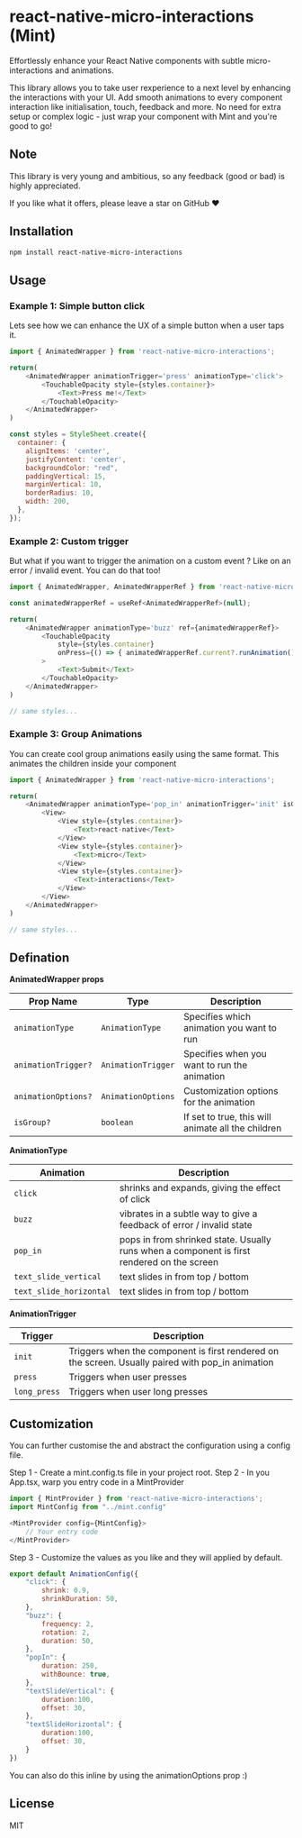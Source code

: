 # react-native-micro-interactions (Mint)

Effortlessly enhance your React Native components with subtle micro-interactions and animations.

This library allows you to take user rexperience to a next level by enhancing the interactions with your UI. Add smooth animations to every component interaction like initialisation, touch, feedback and more. No need for extra setup or complex logic - just wrap your component with Mint and you're good to go!

## Note

This library is very young and ambitious, so any feedback (good or bad) is highly appreciated.

If you like what it offers, please leave a star on GitHub ❤️

## Installation

```sh
npm install react-native-micro-interactions
```

## Usage

### Example 1: Simple button click
Lets see how we can enhance the UX of a simple button when a user taps it.

```js
import { AnimatedWrapper } from 'react-native-micro-interactions';

return(
    <AnimatedWrapper animationTrigger='press' animationType='click'>
        <TouchableOpacity style={styles.container}>
            <Text>Press me!</Text>
        </TouchableOpacity>
    </AnimatedWrapper>
)

const styles = StyleSheet.create({
  container: {
    alignItems: 'center',
    justifyContent: 'center',
    backgroundColor: "red",
    paddingVertical: 15,
    marginVertical: 10,
    borderRadius: 10,
    width: 200,
  },
});
```

### Example 2: Custom trigger 

But what if you want to trigger the animation on a custom event ? Like on an error / invalid event. You can do that too!

```js
import { AnimatedWrapper, AnimatedWrapperRef } from 'react-native-micro-interactions';

const animatedWrapperRef = useRef<AnimatedWrapperRef>(null);

return(
    <AnimatedWrapper animationType='buzz' ref={animatedWrapperRef}>
        <TouchableOpacity 
            style={styles.container} 
            onPress={() => { animatedWrapperRef.current?.runAnimation() }}
        >
            <Text>Submit</Text>
        </TouchableOpacity>
    </AnimatedWrapper>
)

// same styles...
```

### Example 3: Group Animations

You can create cool group animations easily using the same format. This animates the children inside your component 

```js
import { AnimatedWrapper } from 'react-native-micro-interactions';

return(
    <AnimatedWrapper animationType='pop_in' animationTrigger='init' isGroup={true}>
        <View>
            <View style={styles.container}>
                <Text>react-native</Text>
            </View>
            <View style={styles.container}>
                <Text>micro</Text>
            </View>
            <View style={styles.container}>
                <Text>interactions</Text>
            </View>
        </View>
    </AnimatedWrapper>
)

// same styles...
```

## Defination

**AnimatedWrapper props**

| Prop Name   | Type         | Description                                       |
|-------------|--------------|---------------------------------------------------|
| `animationType` | `AnimationType`   | Specifies which animation you want to run|
| `animationTrigger?` | `AnimationTrigger`     | Specifies when you want to run the animation |
| `animationOptions?`  | `AnimationOptions`     | Customization options for the animation |
| `isGroup?`| `boolean`     | If set to true, this will animate all the children |



**AnimationType**

| Animation   | Description         |
|-------------|--------------|
| `click` | shrinks and expands, giving the effect of click|
| `buzz` | vibrates in a subtle way to give a feedback of error / invalid state |
| `pop_in` | pops in from shrinked state. Usually runs when a component is first rendered on the screen |
| `text_slide_vertical` | text slides in from top / bottom |
| `text_slide_horizontal` | text slides in from top / bottom |



**AnimationTrigger**

| Trigger   | Description         |
|-------------|--------------|
| `init` | Triggers when the component is first rendered on the screen. Usually paired with pop_in animation |
| `press` | Triggers when user presses|
| `long_press` | Triggers when user long presses |


## Customization 

You can further customise the and abstract the configuration using a config file. 

Step 1 - Create a mint.config.ts file in your project root.
Step 2 - In you App.tsx, warp you entry code in a MintProvider 
```js
import { MintProvider } from 'react-native-micro-interactions';
import MintConfig from "../mint.config"

<MintProvider config={MintConfig}>
    // Your entry code
</MintProvider>
```
Step 3 - Customize the values as you like and they will applied by default.

```js
export default AnimationConfig({
    "click": {
        shrink: 0.9,
        shrinkDuration: 50,
    },
    "buzz": {
        frequency: 2,
        rotation: 2,
        duration: 50,
    },
    "popIn": {
        duration: 250,
        withBounce: true,
    },
    "textSlideVertical": {
        duration:100,
        offset: 30,
    },
    "textSlideHorizontal": {
        duration:100,
        offset: 30,
    }
})
```
You can also do this inline by using the animationOptions prop :)

## License

MIT

